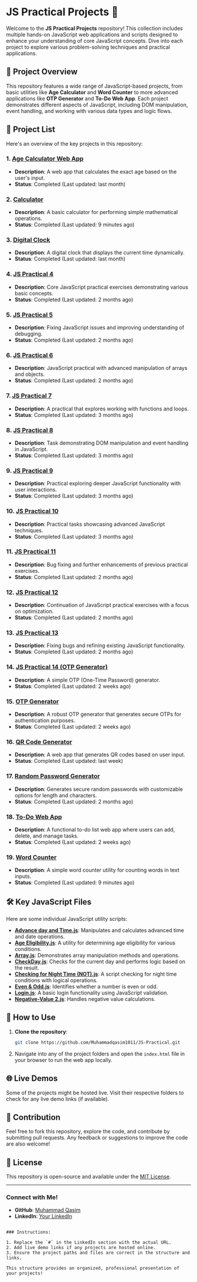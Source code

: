 # JS Practical Projects 🚀

Welcome to the **JS Practical Projects** repository! This collection includes multiple hands-on JavaScript web applications and scripts designed to enhance your understanding of core JavaScript concepts. Dive into each project to explore various problem-solving techniques and practical applications.

## 🌟 Project Overview

This repository features a wide range of JavaScript-based projects, from basic utilities like **Age Calculator** and **Word Counter** to more advanced applications like **OTP Generator** and **To-Do Web App**. Each project demonstrates different aspects of JavaScript, including DOM manipulation, event handling, and working with various data types and logic flows.

## 📁 Project List

Here's an overview of the key projects in this repository:

### 1. **[Age Calculator Web App](./Age-Calculator-webApp/)**
   - **Description**: A web app that calculates the exact age based on the user's input.
   - **Status**: Completed (Last updated: last month)

### 2. **[Calculator](./Calculator/)**
   - **Description**: A basic calculator for performing simple mathematical operations.
   - **Status**: Completed (Last updated: 9 minutes ago)

### 3. **[Digital Clock](./Digital-Clock/)**
   - **Description**: A digital clock that displays the current time dynamically.
   - **Status**: Completed (Last updated: last month)

### 4. **[JS Practical 4](./JS-Practical-4/)**
   - **Description**: Core JavaScript practical exercises demonstrating various basic concepts.
   - **Status**: Completed (Last updated: 2 months ago)

### 5. **[JS Practical 5](./JS-Practical-5/)**
   - **Description**: Fixing JavaScript issues and improving understanding of debugging.
   - **Status**: Completed (Last updated: 2 months ago)

### 6. **[JS Practical 6](./JS-Practical-6/)**
   - **Description**: JavaScript practical with advanced manipulation of arrays and objects.
   - **Status**: Completed (Last updated: 2 months ago)

### 7. **[JS Practical 7](./JS-Practical-7/)**
   - **Description**: A practical that explores working with functions and loops.
   - **Status**: Completed (Last updated: 3 months ago)

### 8. **[JS Practical 8](./JS-Practical-8/)**
   - **Description**: Task demonstrating DOM manipulation and event handling in JavaScript.
   - **Status**: Completed (Last updated: 3 months ago)

### 9. **[JS Practical 9](./JS-Practical-9/)**
   - **Description**: Practical exploring deeper JavaScript functionality with user interactions.
   - **Status**: Completed (Last updated: 3 months ago)

### 10. **[JS Practical 10](./JS-Practical-10/)**
   - **Description**: Practical tasks showcasing advanced JavaScript techniques.
   - **Status**: Completed (Last updated: 3 months ago)

### 11. **[JS Practical 11](./JS-Practical-11/)**
   - **Description**: Bug fixing and further enhancements of previous practical exercises.
   - **Status**: Completed (Last updated: 2 months ago)

### 12. **[JS Practical 12](./JS-Practical-12/)**
   - **Description**: Continuation of JavaScript practical exercises with a focus on optimization.
   - **Status**: Completed (Last updated: 2 months ago)

### 13. **[JS Practical 13](./JS-Practical-13/)**
   - **Description**: Fixing bugs and refining existing JavaScript functionality.
   - **Status**: Completed (Last updated: 2 months ago)

### 14. **[JS Practical 14 (OTP Generator)](./JS-Practical-14/)**
   - **Description**: A simple OTP (One-Time Password) generator.
   - **Status**: Completed (Last updated: 2 weeks ago)

### 15. **[OTP Generator](./OTP-Generator/)**
   - **Description**: A robust OTP generator that generates secure OTPs for authentication purposes.
   - **Status**: Completed (Last updated: 2 weeks ago)

### 16. **[QR Code Generator](./QR-Code/)**
   - **Description**: A web app that generates QR codes based on user input.
   - **Status**: Completed (Last updated: last week)

### 17. **[Random Password Generator](./Random-Password-Generator/)**
   - **Description**: Generates secure random passwords with customizable options for length and characters.
   - **Status**: Completed (Last updated: 2 months ago)

### 18. **[To-Do Web App](./To-Do-WebApp/)**
   - **Description**: A functional to-do list web app where users can add, delete, and manage tasks.
   - **Status**: Completed (Last updated: 2 weeks ago)

### 19. **[Word Counter](./Word-counter/)**
   - **Description**: A simple word counter utility for counting words in text inputs.
   - **Status**: Completed (Last updated: 9 minutes ago)

## 🛠️ Key JavaScript Files

Here are some individual JavaScript utility scripts:

- **[Advance day and Time.js](./scripts/Advance-day-and-Time.js)**: Manipulates and calculates advanced time and date operations.
- **[Age Eligibility.js](./scripts/Age-Eligibility.js)**: A utility for determining age eligibility for various conditions.
- **[Array.js](./scripts/Array.js)**: Demonstrates array manipulation methods and operations.
- **[CheckDay.js](./scripts/CheckDay.js)**: Checks for the current day and performs logic based on the result.
- **[Checking for Night Time (NOT).js](./scripts/Checking-for-Night-Time-NOT.js)**: A script checking for night time conditions with logical operations.
- **[Even & Odd.js](./scripts/Even-and-Odd.js)**: Identifies whether a number is even or odd.
- **[Login.js](./scripts/Login.js)**: A basic login functionality using JavaScript validation.
- **[Negative-Value 2.js](./scripts/Negative-Value-2.js)**: Handles negative value calculations.


## 🧠 How to Use

1. **Clone the repository**:

   ```bash
   git clone https://github.com/Muhammadqasim1011/JS-Practical.git
   ```

2. Navigate into any of the project folders and open the `index.html` file in your browser to run the web app locally.

## 🌐 Live Demos

Some of the projects might be hosted live. Visit their respective folders to check for any live demo links (if available).

## 📝 Contribution

Feel free to fork this repository, explore the code, and contribute by submitting pull requests. Any feedback or suggestions to improve the code are also welcome!

## 📄 License

This repository is open-source and available under the [MIT License](./LICENSE).

---

### Connect with Me!

- **GitHub**: [Muhammad Qasim](https://github.com/Muhammadqasim1011)
- **LinkedIn**: [Your LinkedIn](www.linkedin.com/in/-muhammad-qasim)

```

### Instructions:

1. Replace the `#` in the LinkedIn section with the actual URL.
2. Add live demo links if any projects are hosted online.
3. Ensure the project paths and files are correct in the structure and links.

This structure provides an organized, professional presentation of your projects!